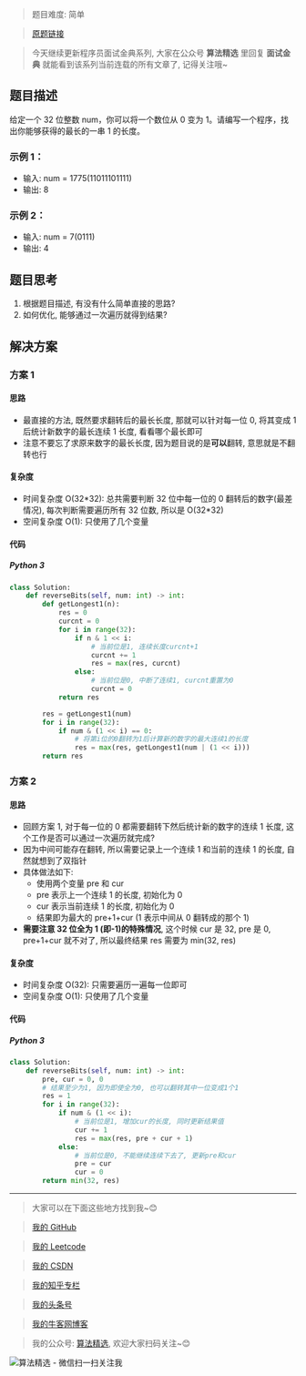 > 题目难度: 简单

> [原题链接](https://leetcode-cn.com/problems/reverse-bits-lcci/)

> 今天继续更新程序员面试金典系列, 大家在公众号 **算法精选** 里回复 **面试金典** 就能看到该系列当前连载的所有文章了, 记得关注哦~

## 题目描述

给定一个 32 位整数 num，你可以将一个数位从 0 变为 1。请编写一个程序，找出你能够获得的最长的一串 1 的长度。

### 示例 1：

- 输入: num = 1775(11011101111)
- 输出: 8

### 示例 2：

- 输入: num = 7(0111)
- 输出: 4

## 题目思考

1. 根据题目描述, 有没有什么简单直接的思路?
2. 如何优化, 能够通过一次遍历就得到结果?

## 解决方案

### 方案 1

#### 思路

- 最直接的方法, 既然要求翻转后的最长长度, 那就可以针对每一位 0, 将其变成 1 后统计新数字的最长连续 1 长度, 看看哪个最长即可
- 注意不要忘了求原来数字的最长长度, 因为题目说的是**可以**翻转, 意思就是不翻转也行

#### 复杂度

- 时间复杂度 O(32\*32): 总共需要判断 32 位中每一位的 0 翻转后的数字(最差情况), 每次判断需要遍历所有 32 位数, 所以是 O(32\*32)
- 空间复杂度 O(1): 只使用了几个变量

#### 代码

##### Python 3

```python
class Solution:
    def reverseBits(self, num: int) -> int:
        def getLongest1(n):
            res = 0
            curcnt = 0
            for i in range(32):
                if n & 1 << i:
                    # 当前位是1, 连续长度curcnt+1
                    curcnt += 1
                    res = max(res, curcnt)
                else:
                    # 当前位是0, 中断了连续1, curcnt重置为0
                    curcnt = 0
            return res

        res = getLongest1(num)
        for i in range(32):
            if num & (1 << i) == 0:
                # 将第i位的0翻转为1后计算新的数字的最大连续1的长度
                res = max(res, getLongest1(num | (1 << i)))
        return res
```

### 方案 2

#### 思路

- 回顾方案 1, 对于每一位的 0 都需要翻转下然后统计新的数字的连续 1 长度, 这个工作是否可以通过一次遍历就完成?
- 因为中间可能存在翻转, 所以需要记录上一个连续 1 和当前的连续 1 的长度, 自然就想到了双指针
- 具体做法如下:
  - 使用两个变量 pre 和 cur
  - pre 表示上一个连续 1 的长度, 初始化为 0
  - cur 表示当前连续 1 的长度, 初始化为 0
  - 结果即为最大的 pre+1+cur (1 表示中间从 0 翻转成的那个 1)
- **需要注意 32 位全为 1 (即-1)的特殊情况**, 这个时候 cur 是 32, pre 是 0, pre+1+cur 就不对了, 所以最终结果 res 需要为 min(32, res)

#### 复杂度

- 时间复杂度 O(32): 只需要遍历一遍每一位即可
- 空间复杂度 O(1): 只使用了几个变量

#### 代码

##### Python 3

```python
class Solution:
    def reverseBits(self, num: int) -> int:
        pre, cur = 0, 0
        # 结果至少为1, 因为即使全为0, 也可以翻转其中一位变成1个1
        res = 1
        for i in range(32):
            if num & (1 << i):
                # 当前位是1, 增加cur的长度, 同时更新结果值
                cur += 1
                res = max(res, pre + cur + 1)
            else:
                # 当前位是0, 不能继续连续下去了, 更新pre和cur
                pre = cur
                cur = 0
        return min(32, res)
```

---

> 大家可以在下面这些地方找到我~😊

> [我的 GitHub](https://github.com/zjulyx)

> [我的 Leetcode](https://leetcode-cn.com/u/suibianfahui/)

> [我的 CSDN](https://me.csdn.net/zjulyx1993)

> [我的知乎专栏](https://zhuanlan.zhihu.com/c_1242508721932464128)

> [我的头条号](https://www.toutiao.com/c/user/1090304683804520/#mid=1671643017345028)

> [我的牛客网博客](https://blog.nowcoder.net/zjulyx)

> 我的公众号: [算法精选](https://mp.weixin.qq.com/s?__biz=MzA5MDk1MjI5MA==&mid=2247484158&idx=1&sn=90176bac32cf7af40e4074c721fd8a95&chksm=900285f3a7750ce5a068c9c9773781461819633f2fd60533732637ec9520c908371ebc218d49&scene=178&cur_album_id=1386231241346859009#rd), 欢迎大家扫码关注~😊

![算法精选 - 微信扫一扫关注我](https://pic1.zhimg.com/80/v2-7c988a7b35886df51596ef23616764ac_1440w.jpg)
